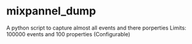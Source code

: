 # mixpannel_dump
A python script to capture almost all events and there porperties
Limits: 100000 events and 100 properties (Configurable)

